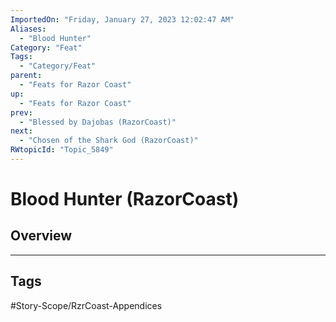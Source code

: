 ```yaml
---
ImportedOn: "Friday, January 27, 2023 12:02:47 AM"
Aliases:
  - "Blood Hunter"
Category: "Feat"
Tags:
  - "Category/Feat"
parent:
  - "Feats for Razor Coast"
up:
  - "Feats for Razor Coast"
prev:
  - "Blessed by Dajobas (RazorCoast)"
next:
  - "Chosen of the Shark God (RazorCoast)"
RWtopicId: "Topic_5849"
---
```

# Blood Hunter (RazorCoast)
## Overview

---
## Tags
#Story-Scope/RzrCoast-Appendices

